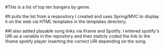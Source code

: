 #This is a list of top ten bangers by genre.

#It pulls the list from a respository I created and uses Spring/MVC to display it on the web via HTML templates in the templates directory.

##I also added playable song links via iframe and Spotify. I entered spotify's URI as a variable in the repository and then staticly coded the link to the iframe spotify player inserting the correct URI depending on the song.